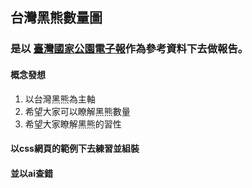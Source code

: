 ## 台灣黑熊數量圖
### 是以 [臺灣國家公園電子報](https://www.nps.gov.tw/%E5%85%AC%E5%9C%92%E5%B0%88%E6%AC%84/%E4%B8%BB%E9%A1%8C%E5%A0%B1%E5%B0%8E/6710-2014-08-27-08-40-19.html)作為參考資料下去做報告。
#### 概念發想
1. 以台灣黑熊為主軸
2. 希望大家可以瞭解黑熊數量
3. 希望大家瞭解黑熊的習性
#### 以css網頁的範例下去練習並組裝
#### 並以ai查錯

